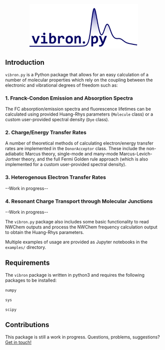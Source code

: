 <p align="center">
<img src="https://github.com/jakubks/vibron/blob/main/vibron_logo.png" width="348">
<p>
  
## Introduction

`vibron.py` is a Python package that allows for an easy calculation of a number of molecular properties which rely on the coupling between the electronic and vibrational degrees of freedom such as:

### 1. Franck-Condon Emission and Absorption Spectra

The FC absorption/emission spectra and fluorescence lifetimes can be calculated using provided Huang-Rhys parameters (`Molecule` class) or a custom user-provided spectral density (`Dye` class).

### 2. Charge/Energy Transfer Rates

A number of theoretical methods of calculating electron/energy transfer rates are implemented in the `DonorAcceptor` class. These include the non-adiabatic Marcus theory, single-mode and many-mode Marcus-Levich-Jortner theory, and the full Fermi Golden rule approach (which is also implemented for a custom user-provided spectral density). 

### 3. Heterogenous Electron Transfer Rates
--Work in progress--

### 4. Resonant Charge Transport through Molecular Junctions
--Work in progress--

The `vibron.py` package also includes some basic functionality to read NWChem outputs and process the NWChem frequency calculation output to obtain the Huang-Rhys parameters.

Multiple examples of usage are provided as Jupyter notebooks in the `examples/` directory.

## Requirements

The `vibron` package is written in python3 and requires the following packages to be installed:

`numpy`

`sys`

`scipy`

## Contributions

This package is still a work in progress. Questions, problems, suggestions? [Get in touch!](https://sites.google.com/view/jakubksowa#h.p_Y6ozqPgyTCZb)
